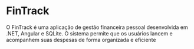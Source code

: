 # FinTrack
O FinTrack é uma aplicação de gestão financeira pessoal desenvolvida em .NET, Angular e SQLite. O sistema permite que os usuários lancem e acompanhem suas despesas de forma organizada e eficiente
